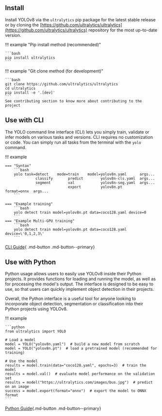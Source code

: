 ## Install

Install YOLOv8 via the `ultralytics` pip package for the latest stable release or by cloning
the [https://github.com/ultralytics/ultralytics](https://github.com/ultralytics/ultralytics) repository for the most
up-to-date version.

!!! example "Pip install method (recommended)"

    ```bash
    pip install ultralytics
    ```

!!! example "Git clone method (for development)"

    ```bash
    git clone https://github.com/ultralytics/ultralytics
    cd ultralytics
    pip install -e '.[dev]'
    ```
    See contributing section to know more about contributing to the project

## Use with CLI

The YOLO command line interface (CLI) lets you simply train, validate or infer models on various tasks and versions.
CLI requires no customization or code. You can simply run all tasks from the terminal with the `yolo` command.

!!! example

    === "Syntax"
        ```bash
        yolo task=detect    mode=train    model=yolov8n.yaml      args...
                  classify       predict        yolov8n-cls.yaml  args...
                  segment        val            yolov8n-seg.yaml  args...
                                 export         yolov8n.pt        format=onnx  args...
        ```

    === "Example training"
        ```bash
        yolo detect train model=yolov8n.pt data=coco128.yaml device=0
        ```
    === "Example Multi-GPU training"
        ```bash
        yolo detect train model=yolov8n.pt data=coco128.yaml device=\'0,1,2,3\'
        ```

[CLI Guide](usage/cli.md){ .md-button .md-button--primary}

## Use with Python

Python usage allows users to easily use YOLOv8 inside their Python projects. It provides functions for loading and
running the model, as well as for processing the model's output. The interface is designed to be easy to use, so that
users can quickly implement object detection in their projects.

Overall, the Python interface is a useful tool for anyone looking to incorporate object detection, segmentation or
classification into their Python projects using YOLOv8.

!!! example

    ```python
    from ultralytics import YOLO

    # Load a model
    model = YOLO("yolov8n.yaml")  # build a new model from scratch
    model = YOLO("yolov8n.pt")  # load a pretrained model (recommended for training)
    
    # Use the model
    results = model.train(data="coco128.yaml", epochs=3)  # train the model
    results = model.val()  # evaluate model performance on the validation set
    results = model("https://ultralytics.com/images/bus.jpg")  # predict on an image
    success = model.export(format="onnx")  # export the model to ONNX format
    ```

[Python Guide](usage/python.md){.md-button .md-button--primary}
